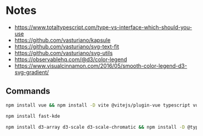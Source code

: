 # Notes

- https://www.totaltypescript.com/type-vs-interface-which-should-you-use
- https://github.com/vasturiano/kapsule
- https://github.com/vasturiano/svg-text-fit
- https://github.com/vasturiano/svg-utils
- https://observablehq.com/@d3/color-legend
- https://www.visualcinnamon.com/2016/05/smooth-color-legend-d3-svg-gradient/

## Commands

```bash
npm install vue && npm install -D vite @vitejs/plugin-vue typescript vue-tsc create-vite-tsconfigs sort-package-json npm-run-all2 prettier
```

```bash
npm install fast-kde
```

```bash
npm install d3-array d3-scale d3-scale-chromatic && npm install -D @types/d3-array @types/d3-scale @types/d3-scale-chromatic
```
